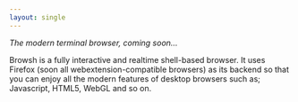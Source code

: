 ```yaml
---
layout: single
---
```


*The modern terminal browser, coming soon...*

Browsh is a fully interactive and realtime shell-based browser. It uses Firefox (soon all webextension-compatible browsers) as its backend so that you can enjoy all the modern features of desktop browsers such as; Javascript, HTML5, WebGL and so on.


